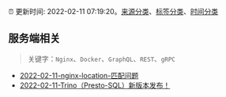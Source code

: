 :alarm_clock: 更新时间: 2022-02-11 07:19:20。[来源分类](../README.md)、[标签分类](../TAGS.md)、[时间分类](../TIMELINE.md)

## 服务端相关


> 关键字：`Nginx`、`Docker`、`GraphQL`、`REST`、`gRPC`



- [2022-02-11-nginx-location-匹配问题](https://www.v2ex.com/t/833208) 
- [2022-02-11-Trino（Presto-SQL）新版本发布！](https://toutiao.io/k/v03xfke) 